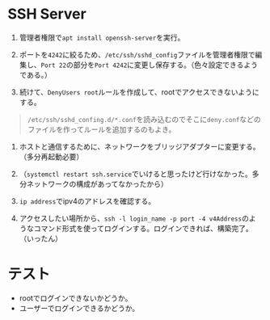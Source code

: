# SSH Server

1. 管理者権限で`apt install openssh-server`を実行。

1. ポートを`4242`に絞るため、`/etc/ssh/sshd_config`ファイルを管理者権限で編集し、`Port 22`の部分を`Port 4242`に変更し保存する。（色々設定できるようである。）

1. 続けて、`DenyUsers root`ルールを作成して、rootでアクセスできないようにする。
> `/etc/ssh/sshd_confing.d/*.conf`を読み込むのでそこに`deny.conf`などのファイルを作ってルールを追加するのもよき。

1. ホストと通信するために、ネットワークをブリッジアダプターに変更する。（多分再起動必要）

1. （`systemctl restart ssh.service`でいけると思ったけど行けなかった。多分ネットワークの構成があってなかったから）

1. `ip address`でipv4のアドレスを確認する。

1. アクセスしたい場所から、`ssh -l login_name -p port -4 v4Address`のようなコマンド形式を使ってログインする。ログインできれば、構築完了。（いったん）	

# テスト

* rootでログインできないかどうか。
* ユーザーでログインできるかどうか。
